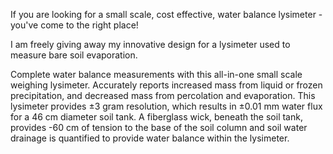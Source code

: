 If you are looking for a small scale, cost effective, water balance lysimeter - you've come to the right place!

I am freely giving away my innovative design for a lysimeter used to measure bare soil evaporation.

Complete water balance measurements with this all-in-one small scale weighing lysimeter.  Accurately reports increased mass from liquid or frozen precipitation, and decreased mass from percolation and evaporation. This lysimeter provides ±3 gram resolution, which results in ±0.01 mm water flux for a 46 cm diameter soil tank. A fiberglass wick, beneath the soil tank, provides -60 cm of tension to the base of the soil column and soil water drainage is quantified to provide water balance within the lysimeter.
